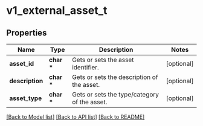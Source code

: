 # v1_external_asset_t

## Properties
Name | Type | Description | Notes
------------ | ------------- | ------------- | -------------
**asset_id** | **char \*** | Gets or sets the asset identifier. | [optional] 
**description** | **char \*** | Gets or sets the description of the asset. | [optional] 
**asset_type** | **char \*** | Gets or sets the type/category of the asset. | [optional] 

[[Back to Model list]](../README.md#documentation-for-models) [[Back to API list]](../README.md#documentation-for-api-endpoints) [[Back to README]](../README.md)


